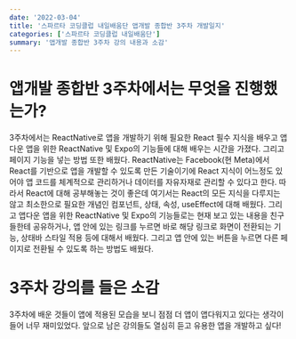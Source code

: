 ```yaml
---
date: '2022-03-04'
title: '스파르타 코딩클럽 내일배움단 앱개발 종합반 3주차 개발일지'
categories: ['스파르타 코딩클럽 내일배움단']
summary: '앱개발 종합반 3주차 강의 내용과 소감'
---
```


# 앱개발 종합반 3주차에서는 무엇을 진행했는가?

3주차에서는 ReactNative로 앱을 개발하기 위해 필요한 React 필수 지식을 배우고 앱다운 앱을 위한 ReactNative 및 Expo의 기능들에 대해 배우는 시간을 가졌다. 그리고 페이지 기능을 넣는 방법 또한 배웠다. ReactNative는 Facebook(현 Meta)에서 React를 기반으로 앱을 개발할 수 있도록 만든 기술이기에 React 지식이 어느정도 있어야 앱 코드를 체계적으로 관리하거나 데이터를 자유자재로 관리할 수 있다고 한다. 따라서 React에 대해 공부해놓는 것이 좋은데 여기서는 React의 모든 지식을 다루지는 않고 최소한으로 필요한 개념인 컴포넌트, 상태, 속성, useEffect에 대해 배웠다. 그리고 앱다운 앱을 위한 ReactNative 및 Expo의 기능들로는 현재 보고 있는 내용을 친구들한테 공유하거나, 앱 안에 있는 링크를 누르면 바로 해당 링크로 화면이 전환되는 기능, 상태바 스타일 적용 등에 대해서 배웠다. 그리고 앱 안에 있는 버튼을 누르면 다른 페이지로 전환될 수 있도록 하는 방법도 배웠다.

# 3주차 강의를 들은 소감

3주차에 배운 것들이 앱에 적용된 모습을 보니 점점 더 앱이 앱다워지고 있다는 생각이 들어 너무 재미있었다. 앞으로 남은 강의들도 열심히 듣고 유용한 앱을 개발하고 싶다!
